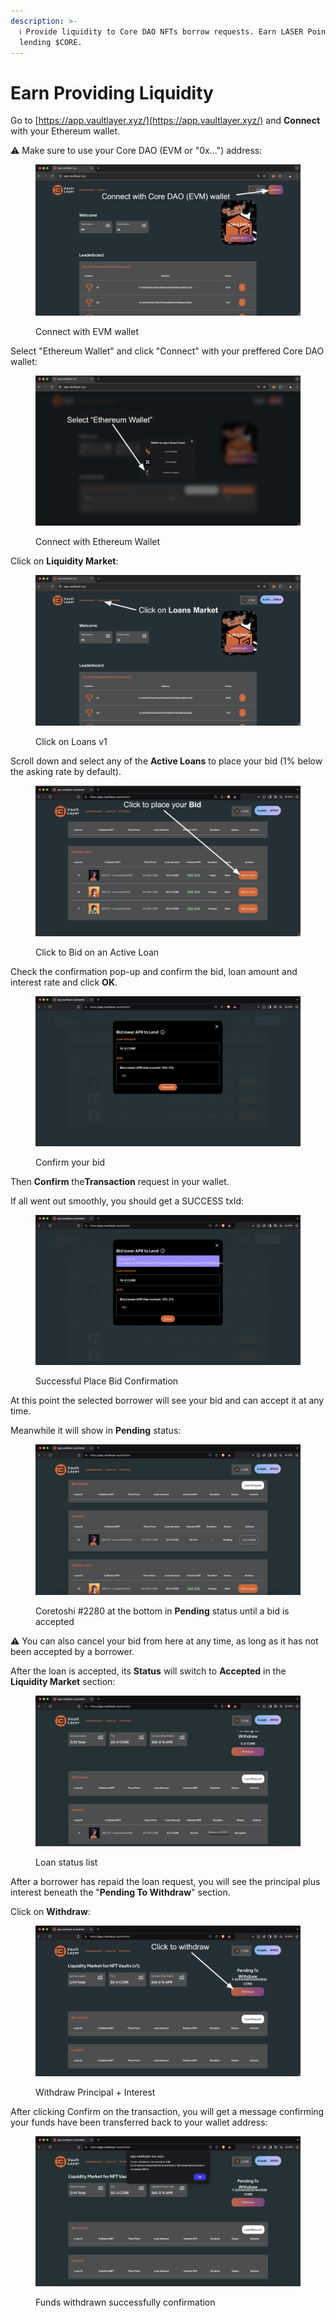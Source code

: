 ```yaml
---
description: >-
  ℹ️ Provide liquidity to Core DAO NFTs borrow requests. Earn LASER Points for
  lending $CORE.
---
```


# Earn Providing Liquidity

Go to [https://app.vaultlayer.xyz/](https://app.vaultlayer.xyz/) and **Connect** with your Ethereum wallet.

⚠️ Make sure to use your Core DAO (EVM or "0x...") address:

<figure><img src="../.gitbook/assets/image (86).png" alt=""><figcaption><p>Connect with EVM wallet</p></figcaption></figure>

Select "Ethereum Wallet" and click "Connect" with your preffered Core DAO wallet:

<figure><img src="../.gitbook/assets/image (75).png" alt=""><figcaption><p>Connect with Ethereum Wallet</p></figcaption></figure>

Click on **Liquidity Market**:

<figure><img src="../.gitbook/assets/image (90).png" alt=""><figcaption><p>Click on Loans v1</p></figcaption></figure>

Scroll down and select any of the **Active Loans** to place your bid (1% below the asking rate by default).

<figure><img src="../.gitbook/assets/image (4).png" alt=""><figcaption><p>Click to Bid on an Active Loan</p></figcaption></figure>

Check the confirmation pop-up and confirm the bid, loan amount and interest rate and click **OK**.

<figure><img src="../.gitbook/assets/image (10).png" alt=""><figcaption><p>Confirm your bid</p></figcaption></figure>

Then **Confirm** the**Transaction** request in your wallet.

If all went out smoothly, you should get a SUCCESS txId:

<figure><img src="../.gitbook/assets/image (11).png" alt=""><figcaption><p>Successful Place Bid Confirmation</p></figcaption></figure>

At this point the selected borrower will see your bid and can accept it at any time.

Meanwhile it will show in **Pending** status:

<figure><img src="../.gitbook/assets/image (13).png" alt=""><figcaption><p>Coretoshi #2280 at the bottom in <strong>Pending</strong> status until a bid is accepted</p></figcaption></figure>

:warning: You can also cancel your bid from here at any time, as long as it has not been accepted by a borrower.

After the loan is accepted, its **Status** will switch to **Accepted** in the **Liquidity Market** section:

<figure><img src="../.gitbook/assets/image (7).png" alt=""><figcaption><p>Loan status list</p></figcaption></figure>

After a borrower has repaid the loan request, you will see the principal plus interest beneath the "**Pending To Withdraw**" section.

Click on **Withdraw**:

<figure><img src="../.gitbook/assets/image (14).png" alt=""><figcaption><p>Withdraw Principal + Interest</p></figcaption></figure>

After clicking Confirm on the transaction, you will get a message confirming your funds have been transferred back to your wallet address:

<figure><img src="../.gitbook/assets/image (16).png" alt=""><figcaption><p>Funds withdrawn successfully confirmation</p></figcaption></figure>
